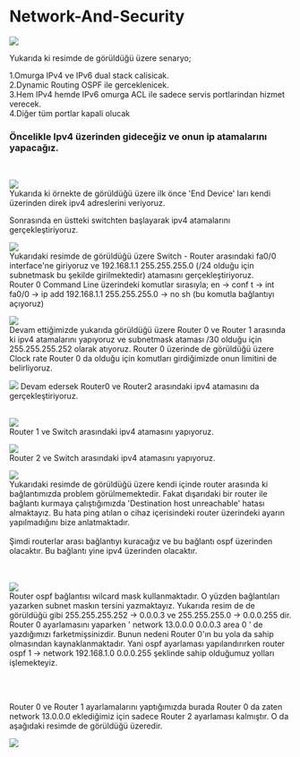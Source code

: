 # Network-And-Security


<img src="https://user-images.githubusercontent.com/62428397/201099693-69f2c7e2-b55b-4d0c-994b-86c98a936f9a.png">
<br>

<a>Yukarıda ki resimde de görüldüğü üzere senaryo; </a><br>

<a>1.Omurga IPv4 ve IPv6 dual stack calisicak.</a><br>
<a>2.Dynamic Routing OSPF ile gerceklenicek.</a><br>
<a>3.Hem IPv4 hemde IPv6 omurga ACL ile sadece servis portlarindan hizmet verecek.</a><br>
<a>4.Diğer tüm portlar kapali olucak</a><br>

<h3>Öncelikle Ipv4 üzerinden gideceğiz ve onun ip atamalarını yapacağız.</h3><br>


<img src="https://user-images.githubusercontent.com/62428397/201100915-0187f6a2-85e8-4de3-932f-90d8bd1582a8.png"><br>
<a>Yukarıda ki örnekte de görüldüğü üzere ilk önce 'End Device' ları kendi üzerinden direk ipv4 adreslerini veriyoruz.</a>
<br>

<a>Sonrasında en üstteki switchten başlayarak ipv4 atamalarını gerçekleştiriyoruz.</a><br>

<img src="https://user-images.githubusercontent.com/62428397/201103873-860d6baf-48f9-44cc-94a7-8ce6ac4288f9.png"><br>
<a>Yukarıdaki resimde de görüldüğü üzere Switch - Router arasındaki fa0/0 interface'ne giriyoruz ve 192.168.1.1 255.255.255.0 (/24 olduğu için subnetmask bu şekilde girilmektedir) atamasını gerçekleştiriyoruz.</a><br>
<a>Router 0 Command Line üzerindeki komutlar sırasıyla; en -> conf t -> int fa0/0 -> ip add 192.168.1.1 255.255.255.0 -> no sh (bu komutla bağlantıyı açıyoruz) </a>
<br>

<img src="https://user-images.githubusercontent.com/62428397/201105023-89651c98-0639-4f78-b1eb-b29038b06091.png"><br>
<a>Devam ettiğimizde yukarıda görüldüğü üzere Router 0 ve Router 1 arasında ki ipv4 atamalarını yapıyoruz ve subnetmask ataması /30 olduğu için 255.255.255.252 olarak atıyoruz. Router 0 üzerinde de görüldüğü üzere Clock rate Router 0 da olduğu için komutları girdiğimizde onun limitini de belirliyoruz.</a><br>



<img src="https://user-images.githubusercontent.com/62428397/201106217-0e48aa85-ec8c-44c9-ae94-340a89cd6a4f.png">
<a>Devam edersek Router0 ve Router2 arasındaki ipv4 atamasını da gerçekleştiriyoruz. </a> <br>
<br>


<img src="https://user-images.githubusercontent.com/62428397/201106958-9283b687-2a86-42f6-86d6-5cbed014c1f8.png"><br>
<a>Router 1 ve Switch arasındaki ipv4 atamasını yapıyoruz.</a><br>


<img src="https://user-images.githubusercontent.com/62428397/201107346-23656b7e-6f12-41d9-9293-745170bddcc6.png"><br>
<a>Router 2 ve Switch arasındaki ipv4 atamasını yapıyoruz.</a><br>


<img src="https://user-images.githubusercontent.com/62428397/201108390-3aa0d2eb-bba3-4b2d-bfd4-320c89f49b2c.png"><br>
<a>Yukarıdaki resimde de görüldüğü üzere kendi içinde router arasında ki bağlantımızda problem görülmemektedir. Fakat dışarıdaki bir router ile bağlantı kurmaya çalıştığımızda 'Destination host unreachable' hatası almaktayız. Bu hata ping atılan o cihaz içerisindeki router üzerindeki ayarın yapılmadığını bize anlatmaktadır. </a><br>
<br>
<a>Şimdi routerlar arası bağlantıyı kuracağız ve bu bağlantı ospf üzerinden olacaktır. Bu bağlantı yine ipv4 üzerinden olacaktır.</a><br>

<br>
<br>


<img src="https://user-images.githubusercontent.com/62428397/201111055-ddefb40f-6dfc-4dc9-97e0-a228519a153f.png">
<br>
<a>Router ospf bağlantısı wilcard mask kullanmaktadır. O yüzden bağlantıları yazarken subnet maskın tersini yazmaktayız. Yukarıda resim de de görüldüğü gibi 255.255.255.252 -> 0.0.0.3 ve 255.255.255.0 -> 0.0.0.255 dir. </a><br>
<a>Router 0 ayarlamasını yaparken ' network 13.0.0.0 0.0.0.3 area 0 ' de yazdığımızı farketmişsinizdir. Bunun nedeni Router 0'ın bu yola da sahip olmasından kaynaklanmaktadır. Yani ospf ayarlaması yapılandırırken router ospf 1 -> network 192.168.1.0 0.0.0.255 şeklinde sahip olduğumuz yolları işlemekteyiz. </a>

<br><br>

<a>Router 0 ve Router 1 ayarlamalarını yaptığımızda burada Router 0 da zaten network 13.0.0.0 eklediğimiz için sadece Router 2 ayarlaması kalmıştır. O da aşağıdaki resimde de görüldüğü üzeredir. </a><br>

<img src="https://user-images.githubusercontent.com/62428397/201113011-9b89d5ec-8585-4d01-bfa7-1f6a5e012af9.png"><br>



